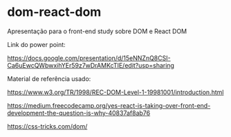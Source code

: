 # dom-react-dom
Apresentação para o front-end study sobre DOM e React DOM 

Link do power point:

https://docs.google.com/presentation/d/15eNNZnQ8CSI-Ca6uEwcQWbwxihYEr59z7wDrAMKcTIE/edit?usp=sharing


Material de referência usado: 


https://www.w3.org/TR/1998/REC-DOM-Level-1-19981001/introduction.html

https://medium.freecodecamp.org/yes-react-is-taking-over-front-end-development-the-question-is-why-40837af8ab76

https://css-tricks.com/dom/
